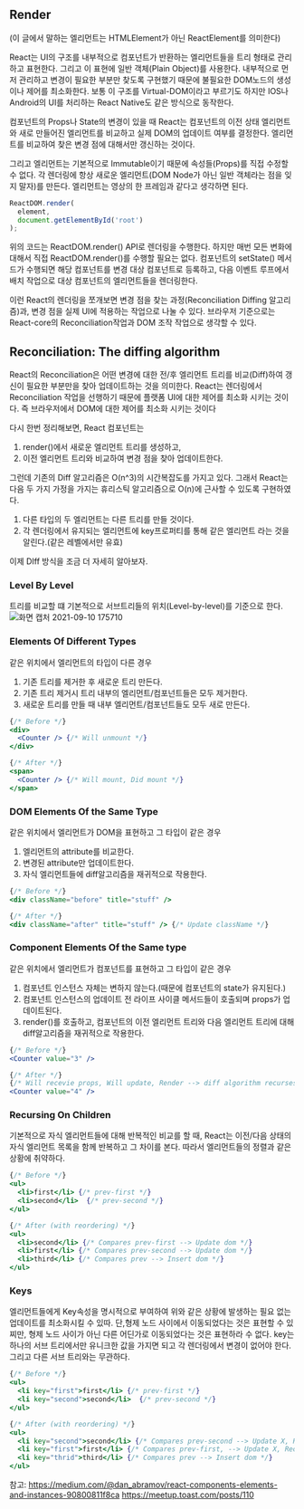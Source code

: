 ## Render
(이 글에서 말하는 엘리먼트는 HTMLElement가 아닌 ReactElement를 의미한다)

React는 UI의 구조를 내부적으로 컴포넌트가 반환하는 엘리먼트들을 트리 형태로 관리하고 표현한다. 그리고 이 표현에 일반 객체(Plain Object)를 사용한다. 내부적으로 먼저 관리하고 변경이 필요한 부분만 찾도록 구현했기 때문에 불필요한 DOM노드의 생성이나 제어를 최소화한다. 보통 이 구조를 Virtual-DOM이라고 부르기도 하지만 IOS나 Android의 UI를 처리하는 React Native도 같은 방식으로 동작한다.

컴포넌트의 Props나 State의 변경이 있을 때 React는 컴포넌트의 이전 상태 엘리먼트와 새로 만들어진 엘리먼트를 비교하고 실제 DOM의 업데이트 여부를 결정한다. 엘리먼트를 비교하여 찾은 변경 점에 대해서만 갱신하는 것이다.

그리고 엘리먼트는 기본적으로 Immutable이기 때문에 속성들(Props)를 직접 수정할 수 없다. 각 렌더링에 항상 새로운 엘리먼트(DOM Node가 아닌 일반 객체라는 점을 잊지 말자)를 만든다. 엘리먼트는 영상의 한 프레임과 같다고 생각하면 된다.

```jsx
ReactDOM.render(
  element,
  document.getElementById('root')
);
```

위의 코드는 ReactDOM.render() API로 렌더링을 수행한다. 하지만 매번 모든 변화에 대해서 직접 ReactDOM.render()를 수행할 필요는 없다. 컴포넌트의 setState() 메서드가 수행되면 해당 컴포넌트를 변경 대상 컴포넌트로 등록하고, 다음 이벤트 루프에서 배치 작업으로 대상 컴포넌트의 엘리먼트들을 렌더링한다.

이런 React의 렌더링을 쪼개보면 변경 점을 찾는 과정(Reconciliation Diffing 알고리즘)과, 변경 점을 실제 UI에 적용하는 작업으로 나눌 수 있다. 브라우저 기준으로는 React-core의 Reconciliation작업과 DOM 조작 작업으로 생각할 수 있다.
## Reconciliation: The diffing algorithm
React의 Reconciliation은 어떤 변경에 대한 전/후 엘리먼트 트리를 비교(Diff)하여 갱신이 필요한 부분만을 찾아 업데이트하는 것을 의미한다. React는 렌더링에서 Reconciliation 작업을 선행하기 때문에 플랫폼 UI에 대한 제어를 최소화 시키는 것이다. 즉 브라우저에서 DOM에 대한 제어를 최소화 시키는 것이다

다시 한번 정리해보면, React 컴포넌트는 
1. render()에서 새로운 엘리먼트 트리를 생성하고,
2. 이전 엘리먼트 트리와 비교하여 변경 점을 찾아 업데이트한다.

그런데 기존의 Diff 알고리즘은 O(n^3)의 시간복잡도를 가지고 있다. 그래서 React는 다음 두 가지 가정을 가지는 휴리스틱 알고리즘으로 O(n)에 근사할 수 있도록 구현하였다.
1. 다른 타입의 두 엘리먼트는 다른 트리를 만들 것이다.
2. 각 렌더링에서 유지되는 엘리먼트에 key프로퍼티를 통해 같은 엘리먼트 라는 것을 알린다.(같은 레벨에서만 유효)

이제 DIff 방식을 조금 더 자세히 알아보자.

### Level By Level
트리를 비교할 떄 기본적으로 서브트리들의 위치(Level-by-level)를 기준으로 한다.
![화면 캡처 2021-09-10 175710](https://user-images.githubusercontent.com/67263146/132828501-8cbafac9-a9ca-45b2-9126-465e1a95df2b.png)
### Elements Of Different Types
같은 위치에서 엘리먼트의 타입이 다른 경우
1. 기존 트리를 제거한 후 새로운 트리 만든다.
2. 기존 트리 제거시 트리 내부의 엘리먼트/컴포넌트들은 모두 제거한다.
3. 새로운 트리를 만들 때 내부 엘리먼트/컴포넌트들도 모두 새로 만든다.
```jsx
{/* Before */}
<div>
  <Counter /> {/* Will unmount */}
</div>

{/* After */}
<span>
  <Counter /> {/* Will mount, Did mount */}
</span>
```
### DOM Elements Of the Same Type 
같은 위치에서 엘리먼트가 DOM을 표현하고 그 타입이 같은 경우
1. 엘리먼트의 attribute를 비교한다.
2. 변경된 attribute만 업데이트한다.
3. 자식 엘리먼트들에 diff알고리즘을 재귀적으로 작용한다.
```jsx
{/* Before */}
<div className="before" title="stuff" />

{/* After */}
<div className="after" title="stuff" /> {/* Update className */}
```

### Component Elements Of the Same type
같은 위치에서 엘리먼트가 컴포넌트를 표현하고 그 타입이 같은 경우 
1. 컴포넌트 인스턴스 자체는 변하지 않는다.(때문에 컴포넌트의 state가 유지된다.)
2. 컴포넌트 인스턴스의 업데이트 전 라이프 사이클 메서드들이 호출되며 props가 업데이트된다.
3. render()를 호출하고, 컴포넌트의 이전 엘리먼트 트리와 다음 엘리먼트 트리에 대해 diff알고리즘을 재귀적으로 작용한다.
```jsx
{/* Before */}
<Counter value="3" />

{/* After */}
{/* Will recevie props, Will update, Render --> diff algorithm recurses */}
<Counter value="4" />
```
### Recursing On Children
기본적으로 자식 엘리먼트들에 대해 반복적인 비교를 할 때, React는 이전/다음 상태의 자식 엘리먼트 목록을 함께 반복하고 그 차이를 본다. 따라서 엘리먼트들의 정렬과 같은 상황에 취약하다.
```jsx
{/* Before */}
<ul>
  <li>first</li> {/* prev-first */}
  <li>second</li>  {/* prev-second */}
</ul>

{/* After (with reordering) */}
<ul>
  <li>second</li> {/* Compares prev-first --> Update dom */}
  <li>first</li> {/* Compares prev-second --> Update dom */}
  <li>third</li> {/* Compares prev --> Insert dom */}
</ul>
```
### Keys
엘리먼트들에게 Key속성을 명시적으로 부여하여 위와 같은 상황에 발생하는 필요 없는 업데이트를 최소화시킬 수 있따. 단,형제 노드 사이에서 이동되었다는 것은 표현할 수 있찌만, 형제 노드 사이가 아닌 다른 어딘가로 이동되었다는 것은 표현하라 수 없다. key는 하나의 서브 트리에서만 유니크한 값을 가지면 되고 각 렌더링에서 변경이 없어야 한다. 그리고 다른 서브 트리와는 무관하다.
```jsx
{/* Before */}
<ul>
  <li key="first">first</li> {/* prev-first */}
  <li key="second">second</li>  {/* prev-second */}
</ul>

{/* After (with reordering) */}
<ul>
  <li key="second">second</li> {/* Compares prev-second --> Update X, Reorder dom */}
  <li key="first">first</li> {/* Compares prev-first, --> Update X, Reorder dom */}
  <li key="thrid">third</li> {/* Compares prev --> Insert dom */}
</ul>
```
참고: <a href="https://medium.com/@dan_abramov/react-components-elements-and-instances-90800811f8ca">https://medium.com/@dan_abramov/react-components-elements-and-instances-90800811f8ca</a>
<a href="https://meetup.toast.com/posts/110">https://meetup.toast.com/posts/110</a>
